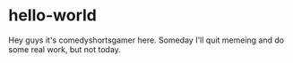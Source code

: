 # hello-world

Hey guys it's comedyshortsgamer here.
Someday I'll quit memeing and do some real work, but not today.
